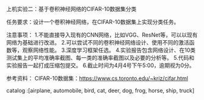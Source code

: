 上机实验二：基于卷积神经网络的CIFAR-10数据集分类

任务要求：设计一个卷积神经网络，在CIFAR-10数据集上实现分类任务。

注意事项：
1.不能直接导入现有的CNN网络，比如VGG、ResNet等，可以以现有网络为基础进行改进。
2.可以尝试不同的卷积神经网络设计、使用不同的激活函数等，观察网络性能。
3.深度学习框架任选。
4.实验报告包含网络设计、在10类测试集上的平均准确率截图、每一类的准确率截图以及必要的分析等。
5.代码和实验报告一起打成压缩包提交。 
6.截止时间为4月4号下午5:00，逾期视为0分。

参考资料：
CIFAR-10数据集：https://www.cs.toronto.edu/~kriz/cifar.html

catalog :[airplane, automobile, bird, cat, deer, dog, frog, horse, ship, truck]